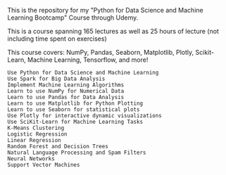 This is the repository for my "Python for Data Science and Machine Learning Bootcamp" Course through Udemy.

This is a course spanning 165 lectures as well as 25 hours of lecture (not including time spent on exercises)

This course covers: NumPy, Pandas, Seaborn, Matplotlib, Plotly, Scikit-Learn, Machine Learning, Tensorflow, and more!

    Use Python for Data Science and Machine Learning
    Use Spark for Big Data Analysis
    Implement Machine Learning Algorithms
    Learn to use NumPy for Numerical Data
    Learn to use Pandas for Data Analysis
    Learn to use Matplotlib for Python Plotting
    Learn to use Seaborn for statistical plots
    Use Plotly for interactive dynamic visualizations
    Use SciKit-Learn for Machine Learning Tasks
    K-Means Clustering
    Logistic Regression
    Linear Regression
    Random Forest and Decision Trees
    Natural Language Processing and Spam Filters
    Neural Networks
    Support Vector Machines
